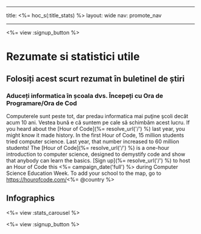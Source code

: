 * * *

title: <%= hoc_s(:title_stats) %> layout: wide nav: promote_nav

* * *

<%= view :signup_button %>

# Rezumate si statistici utile

## Folosiți acest scurt rezumat în buletinel de știri

### Aduceți informatica în școala dvs. Începeți cu Ora de Programare/Ora de Cod

Computerele sunt peste tot, dar predau informatica mai puţine şcoli decât acum 10 ani. Vestea bună e că suntem pe cale să schimbăm acest lucru. If you heard about the [Hour of Code](%= resolve_url('/') %) last year, you might know it made history. In the first Hour of Code, 15 million students tried computer science. Last year, that number increased to 60 million students! The [Hour of Code](%= resolve_url('/') %) is a one-hour introduction to computer science, designed to demystify code and show that anybody can learn the basics. [Sign up](%= resolve_url('/') %) to host an Hour of Code this <%= campaign_date('full') %> during Computer Science Education Week. To add your school to the map, go to https://hourofcode.com/<%= @country %>

## Infographics

<%= view :stats_carousel %>

<%= view :signup_button %>